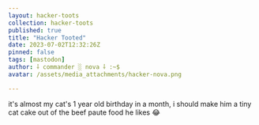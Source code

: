 ```yaml
---
layout: hacker-toots
collection: hacker-toots
published: true
title: "Hacker Tooted"
date: 2023-07-02T12:32:26Z
pinned: false
tags: [mastodon]
author: ⸸ commander ░ nova ⸸ :~$
avatar: /assets/media_attachments/hacker-nova.png

---
```


<p>it&#39;s almost my cat&#39;s 1 year old birthday in a month, i should make him a tiny cat cake out of the beef paute food he likes 😂​</p>



